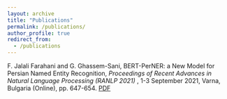 ```yaml
---
layout: archive
title: "Publications"
permalink: /publications/
author_profile: true
redirect_from:
  - /publications
---
```

F. Jalali Farahani and G. Ghassem-Sani, BERT-PerNER: a New Model for Persian Named Entity Recognition, <i>Proceedings of Recent Advances in Natural Language Processing (RANLP 2021) </i>, 1-3 September 2021, Varna, Bulgaria (Online), pp. 647-654. [PDF](http://FaraneJalaliFarahani.github.io/files/bert-persner.pdf)




